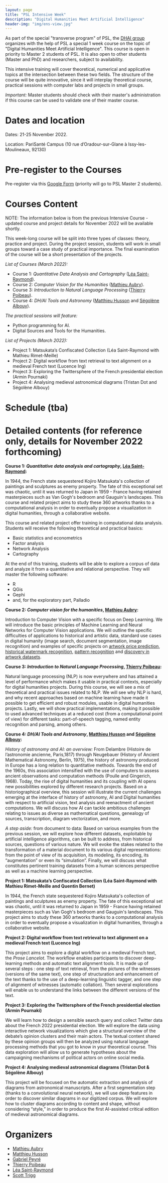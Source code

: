 ```yaml
---
layout: page
title: "PSL Intensive Week"
description: "Digital Humanities Meet Artificial Intelligence"
header-img: "img/ens-view.jpg"
---
```


As part of the special "transverse program" of PSL, the [DHAI group](https://dhai-seminar.github.io/) organizes with the help of PSL a special 1 week course on the topic of "Digital Humanities Meet Artificial Intelligence". This course is open in priority to Master 2 students of PSL. It is also open to other students (Master and PhD) and researchers, subject to availability.

This intensive training will cover theoretical, numerical and applicative topics at the intersection between these two fields. The structure of the course will be quite innovative, since it will interplay theoretical course, practical sessions with computer labs and projects in small groups.

_Important:_ Master students should check with their master's administration if this course can be used to validate one of their master course.

Dates and location
============================

Dates: 21-25 November 2022.

Location: PariSanté Campus (10 rue d’Oradour-sur-Glane à Issy-les-Moulineaux, 92130)

Pre-register to the Courses
============================

Pre-register via this [Google Form](https://forms.gle/dmudBpTW3JScMceY9) (priority will go to PSL Master 2 students).

Courses Content
============================

NOTE: The information below is from the previous Intensive Course - updated course and project details for November 2022 will be available shortly.

This week-long course will be split into three types of classes: theory, practice and project. During the project session, students will work in small groups toward a case study of practical importance. The final examination of the course will be a short presentation of the projects.

_List of Courses (March 2022):_ 

- Course 1: _Quantitative Data Analysis and Cartography_ ([Léa Saint-Raymond](https://u-paris10.academia.edu/LéaSaintRaymond)).
- Course 2: _Computer Vision for the Humanities_ ([Mathieu Aubry](http://imagine.enpc.fr/~aubrym/)).
- Course 3: _Introduction to Natural Language Processing_ ([Thierry Poibeau](https://www.lattice.cnrs.fr/membres/direction/thierry-poibeau/)).
- Course 4: _DH/AI Tools and Astronomy_ ([Matthieu Husson](https://syrte.obspm.fr/spip/science/histoire/membres-de-l-equipe/article/matthieu-husson) and [Ségolène Albouy](https://github.com/Segolene-Albouy)).

_The practical sessions will feature:_
- Python programming for AI.
- Digital Sources and Tools for the Humanities.

_List of Projects (March 2022):_
- Project 1: Matsukata’s Confiscated Collection (Léa Saint-Raymond with Mathieu Rimet-Meille)
- Project 2: Digital workflow from text retrieval to text alignment on a medieval French text (Lucence Ing)
- Project 3: Exploring the Twittersphere of the French presidential election (Armin Pournaki)
- Project 4: Analysing medieval astronomical diagrams (Tristan Dot and Ségolène Albouy)


Schedule (tba)
============================
<!--
_Monday, March 28_
- 09:00-10:30 - From document to data (Ségolène Albouy)
- 11:00-12:30 - Computer vision for the humanities #1 (Mathieu Aubry)
- 14:00-15:30 - Quantitative data analysis and cartography #1 (Léa Saint-Raymond)
- 16:00:17:30 - Projects

_Tuesday, March 29_
- 09:00-10:30 - Quantitative data analysis and cartography #2 (Léa Saint-Raymond)
- 11:00-12:30 - Computer vision for the humanities #2 (Mathieu Aubry)
- 14:00-15:30 - NLP for the humanities #1 (Thierry Poibeau)
- 16:00-17:30 - Projects

_Wednesday, March 30_
- 09:00-10:30 - History of astronomy and AI (Matthieu Husson)
- 11:00-12:30 - NLP for the humanities #2 (Thierry Poibeau)
- 14:00-15:30 - NLP for the humanities #3 (Thierry Poibeau)
- 16:00:17:30 - Projects

_Thursday, March 31_
- 09:00-10:30 - Computer vision for the humanities #3 (Mathieu Aubry)
- 11:00-12:30 - Quantitative data analysis and cartography #3 (Léa Saint-Raymond)
- 14:00-15:30 - Projects
- 16:00:17:30 - Projects

_Friday, April 1_
- 09:00-10:30 - Projects
- 11:00-12:30 - Projects
- 14:00-15:30 - Projects - defense
- 16:00:17:30 - Projects - defense
 -->

Detailed contents (for reference only, details for November 2022 forthcoming)
============================

**Course 1: _Quantitative data analysis and cartography_, [Léa Saint-Raymond](https://u-paris10.academia.edu/LéaSaintRaymond):**

In 1944, the French state sequestered Kojiro Matsukata's collection of paintings and sculptures as enemy property. The fate of this exceptional set was chaotic, until it was returned to Japan in 1959 - France having retained masterpieces such as Van Gogh's bedroom and Gauguin's landscapes. This course and related project aims to study these 360 artworks thanks to a computational analysis in order to eventually propose a visualization in digital humanities, through a collaborative website.

This course and related project offer training in computational data analysis. Students will receive the following theoretical and practical basics:
- Basic statistics and econometrics
- Factor analysis
- Network Analysis
- Cartography

At the end of this training, students will be able to explore a corpus of data and analyze it from a quantitative and relational perspective. They will master the following software:
- R
- QGis
- Gephi
- and, for the exploratory part, Palladio


**Course 2: _Computer vision for the humanities_, [Mathieu Aubry](http://imagine.enpc.fr/~aubrym/):**

Introduction to Computer Vision with a specific focus on Deep Learning. We will introduce the basic principles of Machine Learning and Neural Networks for Computer Vision applications. We will outline the specific difficulties of applications to historical and artistic data, standard use cases in digital humanity (image search, document segmentation, image recognition) and examples of specific projects on [artwork price prediction](https://papers.ssrn.com/sol3/papers.cfm?abstract_id=3347175), [historical watermark recognition](http://imagine.enpc.fr/~shenx/Watermark/), [pattern recognition](http://imagine.enpc.fr/~shenx/ArtMiner/) and [discovery in artwork datasets](http://imagine.enpc.fr/~shenx/ArtMiner/).


**Course 3: _Introduction to Natural Language Processing_, [Thierry Poibeau](https://www.lattice.cnrs.fr/membres/direction/thierry-poibeau/):**

Natural language processing (NLP) is now everywhere and has  attained a level of performance which makes it usable in practical contexts, especially for digital humanities projects. During this course, we will see a mix of theoretical and practical issues related to NLP. We will see why NLP is hard, and why recent approaches based on machine learning have made it possible to get efficient and robust modules, usable in digital humanities projects. Lastly, we will show practical implementations, making it possible to used advanced techniques at a reduced cost (from a computational point of view) for different tasks: part-of-speech tagging, named entity recognition and parsing, among others.


**Course 4: _DH/AI Tools and Astronomy_, [Matthieu Husson](https://syrte.obspm.fr/spip/science/histoire/membres-de-l-equipe/article/matthieu-husson) and [Ségolène Albouy](https://github.com/Segolene-Albouy):**

_History of astronomy and AI: an overview:_ From Delambre (Histoire de l’astronomie ancienne, Paris,1817) through Neugebauer (History of Ancient Mathematical Astronomy, Berlin, 1975), the history of astronomy produced in Europe has a long relation to quantitative methods. Towards the end of the 1960s, this association intensified with the use of computers to assess ancient observations and computation methods (Poulle and Gingerich, 1968). Today, the rise of digital humanities and its coupling with AI opens new possibilities explored by different research projects. Based on a historiographical overview, this session will illustrate the current challenges emerging at the interface of history of astronomy, AI and Digital humanities with respect to artificial vision, text analysis and reenactment of ancient computations. We will discuss how AI can tackle ambitious challenges relating to issues as diverse as mathematical questions, genealogy of sources, transcription, diagram vectorization, and more.

_A step aside:_ from document to data: Based on various examples from the previous session, we will explore how different datasets, exploitable by artificial intelligence algorithms, can be built to address, from historical sources, questions of various nature. We will evoke the stakes related to the transformation of a material document to its various digital representations: from the point of view of its acquisition, its modeling, its encoding, its “augmentation” or even its “simulation”. Finally, we will discuss what constitutes pertinent training datasets from a human sciences perspective as well as a machine learning perspective.


**Project 1: Matsukata’s Confiscated Collection (Léa Saint-Raymond with Mathieu Rimet-Meille and Quentin Bernet)**

In 1944, the French state sequestered Kojiro Matsukata's collection of paintings and sculptures as enemy property. The fate of this exceptional set was chaotic, until it was returned to Japan in 1959 - France having retained masterpieces such as Van Gogh's bedroom and Gauguin's landscapes. This project aims to study these 360 artworks thanks to a computational analysis in order to eventually propose a visualization in digital humanities, through a collaborative website.

**Project 2: Digital workflow from text retrieval to text alignment on a medieval French text (Lucence Ing)**

This project aims to explore a digital workflow on a medieval French text, the _Prose Lancelot_. The workflow enables participants to discover deep-learning methods and automatic text alignment tools. It is made up of several steps : one step of text retrieval, from the pictures of the witnesses (versions of the same text), one step of structuration and enhancement of the text thanks to the use of a deep-learning linguistic tagger, and one step of alignment of witnesses (automatic collation). Then several explorations will enable us to understand the links between the different versions of the text.

**Project 3: Exploring the Twittersphere of the French presidential election (Armin Pournaki)**

We will learn how to design a sensible search query and collect Twitter data about the French 2022 presidential election. We will explore the data using interactive network visualizations which give a structural overview of the debate’s opinion clusters and their main actors. The textual content shared by these opinion groups will then be analyzed using natural language processing methods that you got to know in your theoretical course. This data exploration will allow us to generate hypotheses about the campaigning mechanisms of political actors on online social media.

**Project 4: Analysing medieval astronomical diagrams (Tristan Dot & Ségolène Albouy)**

This project will be focused on the automatic extraction and analysis of diagrams from astronomical manuscripts. After a first segmentation step (thanks to a convolutional neural network), we will use deep features in order to discover similar diagrams in our digitized corpus. We will explore how to cluster diagrams according to content and shape, without considering “style,” in order to produce the first AI-assisted critical edition of medieval astronomical diagrams.


Organizers
============================

- [Mathieu Aubry](http://imagine.enpc.fr/~aubrym/)
- [Matthieu Husson](https://syrte.obspm.fr/spip/science/histoire/membres-de-l-equipe/article/matthieu-husson)
- [Gabriel Peyré](http://www.gpeyre.com)
- [Thierry Poibeau](https://www.lattice.cnrs.fr/membres/direction/thierry-poibeau/)
- [Léa Saint-Raymond](https://u-paris10.academia.edu/LéaSaintRaymond)
- [Scott Trigg](https://dishas.obspm.fr/team)
